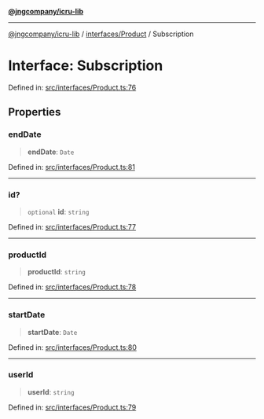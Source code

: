 [**@jngcompany/icru-lib**](../../../README.md)

***

[@jngcompany/icru-lib](../../../README.md) / [interfaces/Product](../README.md) / Subscription

# Interface: Subscription

Defined in: [src/interfaces/Product.ts:76](https://github.com/jngcompany/icru-lib/blob/d3a4d9c24074b22f396121b6f6d7c5106c66ae75/src/interfaces/Product.ts#L76)

## Properties

### endDate

> **endDate**: `Date`

Defined in: [src/interfaces/Product.ts:81](https://github.com/jngcompany/icru-lib/blob/d3a4d9c24074b22f396121b6f6d7c5106c66ae75/src/interfaces/Product.ts#L81)

***

### id?

> `optional` **id**: `string`

Defined in: [src/interfaces/Product.ts:77](https://github.com/jngcompany/icru-lib/blob/d3a4d9c24074b22f396121b6f6d7c5106c66ae75/src/interfaces/Product.ts#L77)

***

### productId

> **productId**: `string`

Defined in: [src/interfaces/Product.ts:78](https://github.com/jngcompany/icru-lib/blob/d3a4d9c24074b22f396121b6f6d7c5106c66ae75/src/interfaces/Product.ts#L78)

***

### startDate

> **startDate**: `Date`

Defined in: [src/interfaces/Product.ts:80](https://github.com/jngcompany/icru-lib/blob/d3a4d9c24074b22f396121b6f6d7c5106c66ae75/src/interfaces/Product.ts#L80)

***

### userId

> **userId**: `string`

Defined in: [src/interfaces/Product.ts:79](https://github.com/jngcompany/icru-lib/blob/d3a4d9c24074b22f396121b6f6d7c5106c66ae75/src/interfaces/Product.ts#L79)
